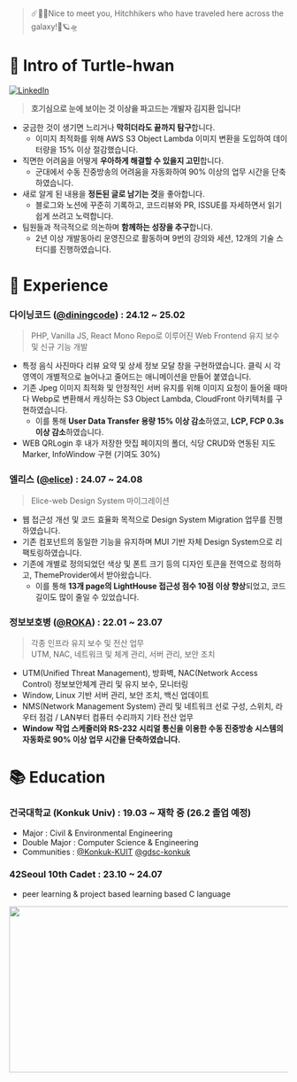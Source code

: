 <!--
**Turtle-Hwan/Turtle-Hwan** is a ✨ _special_ ✨ repository because its `README.md` (this file) appears on your GitHub profile.

Here are some ideas to get you started:
- 🔭 I’m currently working on ...
- 🌱 I’m currently learning ...
- 👯 I’m looking to collaborate on ...
- 🤔 I’m looking for help with ...
- 💬 Ask me about ...
- 📫 How to reach me: ...
- 😄 Pronouns: ...
- ⚡ Fun fact: ...

[![Hits](https://hits.seeyoufarm.com/api/count/incr/badge.svg?url=https%3A%2F%2Fgithub.com%2FTurtle-Hwan&count_bg=%2379C83D&title_bg=%230F3023&icon=&icon_color=%23FFFFFF&title=traveled&edge_flat=false)](https://hits.seeyoufarm.com)  
-->


> ☄️🌌🚀Nice to meet you, Hitchhikers who have traveled here across the galaxy!🌠🪐🛸  

# 👋 Intro of Turtle-hwan
[![LinkedIn](https://img.shields.io/badge/LinkedIn-0077B5?style=for-the-badge&logo=linkedin&logoColor=white)](https://github.com/Turtle-Hwan)
<!-- [![Naver Mail](https://img.shields.io/badge/NaverMail-03C75A?style=for-the-badge&logo=naver&logoColor=white)](mailto://kjhwan0802@naver.com) -->

> **호기심으로 눈에 보이는 것 이상을 파고드는 개발자 김지환 입니다!**
- 궁금한 것이 생기면 느리거나 **막히더라도 끝까지 탐구**합니다.
    - 이미지 최적화를 위해 AWS S3 Object Lambda 이미지 변환을 도입하여 데이터량을 15% 이상 절감했습니다.
- 직면한 어려움을 어떻게 **우아하게 해결할 수 있을지 고민**합니다.
    - 군대에서 수동 진중방송의 어려움을 자동화하여 90% 이상의 업무 시간을 단축하였습니다.
- 새로 알게 된 내용을 **정돈된 글로 남기는 것**을 좋아합니다.
    - 블로그와 노션에 꾸준히 기록하고, 코드리뷰와 PR, ISSUE를 자세하면서 읽기 쉽게 쓰려고 노력합니다.
- 팀원들과 적극적으로 의논하며 **함께하는 성장을 추구**합니다.
    - 2년 이상 개발동아리 운영진으로 활동하며 9번의 강의와 세션, 12개의 기술 스터디를 진행하였습니다.

# 💼 Experience
### 다이닝코드 ([@diningcode](https://www.diningcode.com/)) : 24.12 ~ 25.02
> PHP, Vanilla JS, React Mono Repo로 이루어진 Web Frontend 유지 보수 및 신규 기능 개발
  - 특정 음식 사진마다 리뷰 요약 및 상세 정보 모달 창을 구현하였습니다. 클릭 시 각 영역이 개별적으로 늘어나고 줄어드는 애니메이션을 만들어 붙였습니다.
  - 기존 Jpeg 이미지 최적화 및 안정적인 서버 유지를 위해 이미지 요청이 들어올 때마다 Webp로 변환해서 캐싱하는 S3 Object Lambda, CloudFront 아키텍처를 구현하였습니다.
      - 이를 통해 **User Data Transfer 용량 15% 이상 감소**하였고, **LCP, FCP 0.3s 이상 감소**하였습니다.
  - WEB QRLogin 후 내가 저장한 맛집 페이지의 폴더, 식당 CRUD와 연동된 지도 Marker, InfoWindow 구현 (기여도 30%)

### 엘리스 ([@elice](https://elice.io/ko)) : 24.07 ~ 24.08
> Elice-web Design System 마이그레이션
- 웹 접근성 개선 및 코드 효율화 목적으로 Design System Migration 업무를 진행하였습니다.
- 기존 컴포넌트의 동일한 기능을 유지하며 MUI 기반 자체 Design System으로 리팩토링하였습니다.
- 기존에 개별로 정의되었던 색상 및 폰트 크기 등의 디자인 토큰을 전역으로 정의하고, ThemeProvider에서 받아왔습니다.
    - 이를 통해 **13개 page의 LightHouse 접근성 점수 10점 이상 향상**되었고, 코드 길이도 많이 줄일 수 있었습니다.

### 정보보호병 ([@ROKA](https://www.army.mil.kr/sites/army/index.do)) : 22.01 ~ 23.07
> 각종 인프라 유지 보수 및 전산 업무  
> UTM, NAC, 네트워크 및 체계 관리, 서버 관리, 보안 조치  
- UTM(Unified Threat Management), 방화벽, NAC(Network Access Control) 정보보안체계 관리 및 유지 보수, 모니터링
- Window, Linux 기반 서버 관리, 보안 조치, 백신 업데이트
- NMS(Network Management System) 관리 및 네트워크 선로 구성, 스위치, 라우터 점검 / LAN부터 컴퓨터 수리까지 기타 전산 업무
- **Window 작업 스케줄러와 RS-232 시리얼 통신을 이용한 수동 진중방송 시스템의 자동화로 90% 이상 업무 시간을 단축하였습니다.**


# 📚 Education
### 건국대학교 (Konkuk Univ) : 19.03 ~ 재학 중 (26.2 졸업 예정)    
  - Major : Civil & Environmental Engineering
  - Double Major : Computer Science & Engineering
  - Communities : [@Konkuk-KUIT](https://github.com/Konkuk-KUIT) [@gdsc-konkuk](https://github.com/gdsc-konkuk) 

### 42Seoul 10th Cadet : 23.10 ~ 24.07
  - peer learning & project based learning based C language

<!-- git animals -->
<div align="center">
  <a href="https://www.gitanimals.org/en_US?utm_medium=image&utm_source=Turtle-Hwan&utm_content=farm">
    <img
      src="https://render.gitanimals.org/farms/Turtle-Hwan"
      width="600"
      height="300"
    />
  </a>
</div>

<!--
## ✨ Skills
세 가지로 나눠서 설명 및 tag image 달기
#### Implement and Deploy Full Services ★★★
HTML / CSS
- 반응형 디자인 / SEO / Tailwind, Bootstrap 
Javascript
- ES6 문법 / Typescript / Vanila
React
- component 설계, 재사용성 / hook

#### Make Toy Projects ★★☆

#### Tried at Least Once, Basic Understanding ★☆☆


## 대학 공부 -> 블로그 or obsidian 모음 repo 링크로
## Blog Posts
-->


<!-- 
## 💻 Project & Studying
프로젝트명 : 프로젝트 설명 / 구현 기술 / 사용 기술 태그 
-> 큰 프로젝트들 기록 -> 아래에 작은 프로젝트들 모아서 한 줄 정도씩 기록
-->




<!--
### 🌱 I’m currently learning & 🤔 I'm currently interested   

[![](https://img.shields.io/badge/Git-F05032?style=flat&logo=Git&logoColor=white)]()
[![](https://img.shields.io/badge/GitHub-181717?style=flat&logo=GitHub&logoColor=white)](https://github.com/Turtle-Hwan)


![](https://img.shields.io/badge/C-A8B9CC?style=flat&logo=C&logoColor=white)
![](https://img.shields.io/badge/C++-00599C1?style=flat&logo=C%2B%2B&logoColor=white)
![](https://img.shields.io/badge/Java-007396?style=flat&logo=Java&logoColor=white)

![](https://img.shields.io/badge/Python-3776AB?style=flat&logo=Python&logoColor=white)
![](https://img.shields.io/badge/Django-092E20?style=flat&logo=Django&logoColor=white)
![](https://img.shields.io/badge/pandas-150458?style=flat&logo=pandas&logoColor=white)
![](https://img.shields.io/badge/NumPy-013243?style=flat&logo=NumPy&logoColor=white)


![](https://img.shields.io/badge/HTML5-E34F26?style=flat&logo=HTML5&logoColor=white)
![](https://img.shields.io/badge/CSS3-1572B6?style=flat&logo=CSS3&logoColor=white)


![](https://img.shields.io/badge/npm-CB3837?style=flat&logo=npm&logoColor=white)
![](https://img.shields.io/badge/Node.js-339933?style=flat&logo=Node.js&logoColor=white)


![](https://img.shields.io/badge/JavaScript-F7DF1E?style=flat&logo=JavaScript&logoColor=white)
![](https://img.shields.io/badge/React-61DAFB?style=flat&logo=React&logoColor=white)
![](https://img.shields.io/badge/Express-000000?style=flat&logo=Express&logoColor=white)
![](https://img.shields.io/badge/MySQL-4479A1?style=flat&logo=MySQL&logoColor=white)

![](https://img.shields.io/badge/Unity-000000?style=flat&logo=Unity&logoColor=white)
![](https://img.shields.io/badge/C%20Sharp-239120?style=flat&logo=C%20Sharp&logoColor=white)
![](https://img.shields.io/badge/Arduino-00979D?style=flat&logo=Arduino&logoColor=white)

### Stack

[![Anurag's GitHub stats](https://github-readme-stats.vercel.app/api?username=Turtle-Hwan&show_icons=true&bg_color=DEG,e8f245,73C72D,5f9f29&title_color=395126&text_color=ffffff)](https://github.com/anuraghazra/github-readme-stats)

[![Top Langs](https://github-readme-stats.vercel.app/api/top-langs/?username=Turtle-Hwan&show_icons=true&bg_color=cdffa5&title_color=395126&text_color=395126&layout=compact&exclude_repo=study&langs_count=10)](https://github.com/anuraghazra/github-readme-stats)

-->

